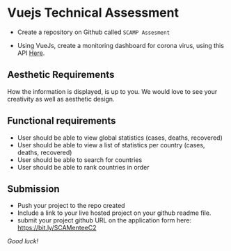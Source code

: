 # Vuejs Technical Assessment  
- Create a repository on Github called ``SCAMP Assesment``

- Using VueJs, create a monitoring dashboard for corona virus, using this API [Here](https://documenter.getpostman.com/view/10808728/SzS8rjbc?version=latest).

## Aesthetic Requirements
How the information is displayed, is up to you. We would love to see your creativity as well as aesthetic design.
  
## Functional requirements
- User should be able to view global statistics (cases, deaths, recovered)
- User should be able to view a list of statistics per country (cases, deaths, recovered)
- User should be able to search for countries
- User should be able to rank countries in order

## Submission
- Push your project to the repo created
- Include a link to your live hosted project on your github readme file.
- submit your project github URL on the application form here: https://bit.ly/SCAMenteeC2


*Good luck!*
